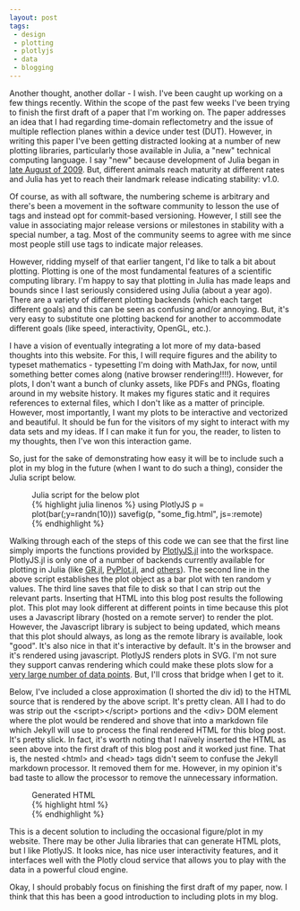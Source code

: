 ```yaml
---
layout: post
tags:
 - design
 - plotting
 - plotlyjs
 - data
 - blogging
---
```


<span class="emphasis-text"> Another thought</span>, another dollar - I wish.
I've been caught up working on a few things recently. Within the scope of the
past few weeks I've been trying to finish the first draft of a paper that I'm
working on. The paper addresses an idea that I had regarding time-domain
reflectometry and the issue of multiple reflection planes within a device under
test (DUT). However, in writing this paper I've been getting distracted looking
at a number of new plotting libraries, particularly those available in Julia, a
"new" technical computing language. I say "new" because development of Julia
began in [late August of
2009](https://github.com/JuliaLang/julia/commit/a9cbc036ac62dc5ba5200416ca7b40a2f9aa59ea).
But, different animals reach maturity at different rates and Julia has yet to
reach their landmark release indicating stability: v1.0.

Of course, as with all software, the numbering scheme is arbitrary and there's
been a movement in the software community to lesson the use of tags and instead
opt for commit-based versioning.  However, I still see the value in associating
major release versions or milestones in stability with a special number, a tag.
Most of the community seems to agree with me since most people still use tags to
indicate major releases.

However, ridding myself of that earlier tangent, I'd like to talk a bit about
plotting. Plotting is one of the most fundamental features of a scientific
computing library. I'm happy to say that plotting in Julia has made leaps and
bounds since I last seriously considered using Julia (about a year ago). There
are a variety of different plotting backends (which each target different goals)
and this can be seen as confusing and/or annoying. But, it's very easy to
substitute one plotting backend for another to accommodate different goals (like
speed, interactivity, OpenGL, etc.).

I have a vision of eventually integrating a lot more of my data-based thoughts
into this website. For this, I will require figures and the ability to typeset
mathematics - typesetting I'm doing with MathJax, for now, until something
better comes along (native browser rendering!!!!). However, for plots, I don't
want a bunch of clunky assets, like PDFs and PNGs, floating around in my website
history. It makes my figures static and it requires references to external
files, which I don't like as a matter of principle. However, most importantly, I
want my plots to be interactive and vectorized and beautiful. It should be fun
for the visitors of my sight to interact with my data sets and my ideas. If I
can make it fun for you, the reader, to listen to my thoughts, then I've won
this interaction game.

So, just for the sake of demonstrating how easy it will be to include such a
plot in my blog in the future (when I want to do such a thing), consider the
Julia script below.

<figure>
<figcaption>Julia script for the below plot</figcaption>
{% highlight julia linenos %}
using PlotlyJS
p = plot(bar(;y=randn(10)))
savefig(p, "some_fig.html", js=:remote)
{% endhighlight %}
</figure>

<script src="https://cdn.plot.ly/plotly-latest.min.js"></script>
<div id="5b7f87c8-364d-4d17-af3d-8c2c5c4e1843" class="plotly-graph-div"></div>

<script>
window.PLOTLYENV=window.PLOTLYENV || {};
Plotly.newPlot('5b7f87c8-364d-4d17-af3d-8c2c5c4e1843', [{"y":[1.0635620069577711,-1.6392691747180077,1.415791484801416,1.196362446820407,-0.4688094992650218,-1.2514311290255427,1.0694414801576146,-0.1530151193610243,2.588927441400016,-0.46501061066027083],"type":"bar"}],
      {"margin":{"r":50,"l":50,"b":50,"t":60}}, {showLink: false});

</script>

Walking through each of the steps of this code we can see that the first line
simply imports the functions provided by
[PlotlyJS.jl](https://github.com/spencerlyon2/PlotlyJS.jl) into the workspace.
PlotlyJS.jl is only one of a number of backends currently available for plotting
in Julia (like [GR.jl](https://github.com/jheinen/GR.jl), [PyPlot.jl](https://github.com/JuliaPy/PyPlot.jl), and [others](juliaplots.github.io)).
The second line in the above script establishes the plot object as a bar plot
with ten random y values. The third line saves that file to disk so that I can
strip out the relevant parts. Inserting that HTML into this blog post results
the following plot. This plot may look different at different points in time
because this plot uses a Javascript library (hosted on a remote server) to
render the plot. However, the Javascript library is subject to being updated,
which means that this plot should always, as long as the remote library is
available, look "good". It's also nice in that it's interactive by default. It's
in the browser and it's rendered using javascript. PlotlyJS renders plots in
SVG. I'm not sure they support canvas rendering which could make these plots
slow for a [very large number of data points](http://stackoverflow.com/questions/28083421/svg-vs-html5-canvas-based-charts). But, I'll cross that bridge when I get to it.

Below, I've included a close approximation (I shorted the div id) to the HTML
source that is rendered by the above script. It's pretty clean. All I had to do
was strip out the \<script\>\</script\> portions and the \<div\> DOM element
where the plot would be rendered and shove that into a markdown file which
Jekyll will use to process the final rendered HTML for this blog post.  It's
pretty slick. In fact, it's worth noting that I naïvely inserted the HTML as
seen above into the first draft of this blog post and it worked just fine.  That
is, the nested \<html\> and \<head\> tags didn't seem to confuse the Jekyll
markdown processor. It removed them for me. However, in my opinion it's bad
taste to allow the processor to remove the unnecessary information.

<figure>
<figcaption>Generated HTML</figcaption>
{% highlight html %}
<html>
<head>
  <script src="https://cdn.plot.ly/plotly-latest.min.js"></script>
</head>
<body>
  <div id="f8072726-e179-4457-8c67" class="plotly-graph-div"></div>
<script>
  window.PLOTLYENV=window.PLOTLYENV || {};
  window.PLOTLYENV.BASE_URL="https://plot.ly";
  Plotly.newPlot(
  'f8072726-e179-4457-8c67',
  [{"y":[1.0635620069577711,-1.6392691747180077,1.415791484801416,
          1.196362446820407,-0.4688094992650218,-1.2514311290255427,
          1.0694414801576146,-0.1530151193610243,2.588927441400016,
          -0.46501061066027083],"type":"bar"}],
    {"margin":{"r":50,"l":50,"b":50,"t":60}},
    {showLink: false});
 </script>

</body>
</html>
{% endhighlight %}
</figure>

This is a decent solution to including the occasional figure/plot in my website.
There may be other Julia libraries that can generate HTML plots, but I like
PlotlyJS. It looks nice, has nice user interactivity features, and it interfaces
well with the Plotly cloud service that allows you to play with the data in a
powerful cloud engine.

Okay, I should probably focus on finishing the first draft of my paper, now.
I think that this has been a good introduction to including plots in my blog.
